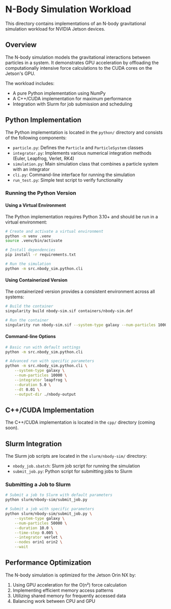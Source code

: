 # N-Body Simulation Workload

<!-- SPDX-License-Identifier: Apache-2.0 -->
<!-- Copyright 2024 nvidia-jetson-workload contributors -->

This directory contains implementations of an N-body gravitational simulation workload for NVIDIA Jetson devices.

## Overview

The N-body simulation models the gravitational interactions between particles in a system. It demonstrates GPU acceleration by offloading the computationally intensive force calculations to the CUDA cores on the Jetson's GPU.

The workload includes:
- A pure Python implementation using NumPy
- A C++/CUDA implementation for maximum performance
- Integration with Slurm for job submission and scheduling

## Python Implementation

The Python implementation is located in the `python/` directory and consists of the following components:

- `particle.py`: Defines the `Particle` and `ParticleSystem` classes
- `integrator.py`: Implements various numerical integration methods (Euler, Leapfrog, Verlet, RK4)
- `simulation.py`: Main simulation class that combines a particle system with an integrator
- `cli.py`: Command-line interface for running the simulation
- `run_test.py`: Simple test script to verify functionality

### Running the Python Version

#### Using a Virtual Environment

The Python implementation requires Python 3.10+ and should be run in a virtual environment:

```bash
# Create and activate a virtual environment
python -m venv .venv
source .venv/bin/activate

# Install dependencies
pip install -r requirements.txt

# Run the simulation
python -m src.nbody_sim.python.cli
```

#### Using Containerized Version

The containerized version provides a consistent environment across all systems:

```bash
# Build the container
singularity build nbody-sim.sif containers/nbody-sim.def

# Run the container
singularity run nbody-sim.sif --system-type galaxy --num-particles 10000
```

#### Command-line Options

```bash
# Basic run with default settings
python -m src.nbody_sim.python.cli

# Advanced run with specific parameters
python -m src.nbody_sim.python.cli \
    --system-type galaxy \
    --num-particles 10000 \
    --integrator leapfrog \
    --duration 5.0 \
    --dt 0.01 \
    --output-dir ./nbody-output
```

## C++/CUDA Implementation

The C++/CUDA implementation is located in the `cpp/` directory (coming soon).

## Slurm Integration

The Slurm job scripts are located in the `slurm/nbody-sim/` directory:

- `nbody_job.sbatch`: Slurm job script for running the simulation
- `submit_job.py`: Python script for submitting jobs to Slurm

### Submitting a Job to Slurm

```bash
# Submit a job to Slurm with default parameters
python slurm/nbody-sim/submit_job.py

# Submit a job with specific parameters
python slurm/nbody-sim/submit_job.py \
    --system-type galaxy \
    --num-particles 50000 \
    --duration 10.0 \
    --time-step 0.005 \
    --integrator verlet \
    --nodes orin1 orin2 \
    --wait
```

## Performance Optimization

The N-body simulation is optimized for the Jetson Orin NX by:

1. Using GPU acceleration for the O(n²) force calculation
2. Implementing efficient memory access patterns
3. Utilizing shared memory for frequently accessed data
4. Balancing work between CPU and GPU